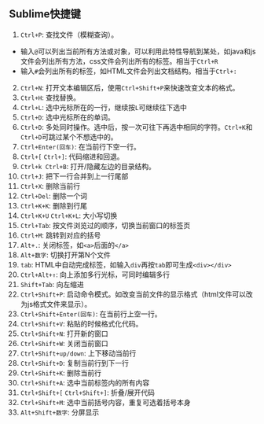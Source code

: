 ## Sublime快捷键 ##
1. `Ctrl+P`: 查找文件（模糊查询）。
  - 输入`@`可以列出当前所有方法或对象，可以利用此特性导航到某处，如java和js文件会列出所有方法，css文件会列出所有的标签。相当于`Ctrl+R`
  - 输入`#`会列出所有的标签，如HTML文件会列出文档结构。相当于`Ctrl+:`
2. `Ctrl+N`: 打开文本编辑区后，使用`Ctrl+Shift+P`来快速改变文本的格式。
3. `Ctrl+H`: 查找替换。
4. `Ctrl+L`: 选中光标所在的一行，继续按`L`可继续往下选中
5. `Ctrl+D`: 选中光标所在的单词。
6. `Ctrl+D`: 多处同时操作。选中后，按一次可往下再选中相同的字符。`Ctrl+K`和`Ctrl+D`可跳过某个不想选中的。
7. `Ctrl+Enter(回车)`: 在当前行下空一行。
8. `Ctrl+[` `Ctrl+]`: 代码缩进和回退。
9. `Ctrl+k Ctrl+B`: 打开/隐藏左边的目录结构。
10. `Ctrl+J`: 把下一行合并到上一行尾部
11. `Ctrl+X`: 删除当前行
12. `Ctrl+Del`: 删除一个词
13. `Ctrl+K+K`: 删除到行尾
14. `Ctrl+K+U` `Ctrl+K+L`: 大小写切换
15. `Ctrl+Tab`: 按文件浏览过的顺序，切换当前窗口的标签页 
16. `Ctrl+M`: 跳转到对应的括号
17. `Alt+.`: 关闭标签，如`<a>`后面的`</a>`
18. `Alt+数字`: 切换打开第N个文件
19. `tab`: HTML中自动完成标签，如输入`div`再按`tab`即可生成`<div></div>`
20. `Ctrl+Alt+↑`: 向上添加多行光标，可同时编辑多行
21. `Shift+Tab`: 向左缩进
22. `Ctrl+Shift+P`: 启动命令模式。如改变当前文件的显示格式（html文件可以改为js格式文件来显示）。
23. `Ctrl+Shift+Enter(回车)`: 在当前行上空一行。
24. `Ctrl+Shift+V`: 粘贴的时候格式化代码。
25. `Ctrl+Shift+N`: 打开新的窗口
26. `Ctrl+Shift+W`: 关闭当前窗口
27. `Ctrl+Shift+up/down`: 上下移动当前行
28. `Ctrl+Shift+D`: 复制当前行到下一行
29. `Ctrl+Shift+K`: 删除当前行
30. `Ctrl+Shift+A`: 选中当前标签内的所有内容
31. `Ctrl+Shift+[` `Ctrl+Shift+]`: 折叠/展开代码
32. `Ctrl+Shift+M`: 选中当前括号内容，重复可选着括号本身
33. `Alt+Shift+数字`: 分屏显示